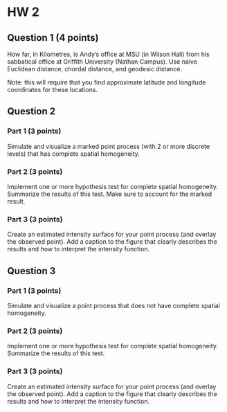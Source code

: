 # HW 2

## Question 1 (4 points)

How far, in Kilometres, is Andy’s office at MSU (in Wilson Hall) from
his sabbatical office at Griffith University (Nathan Campus). Use naive
Euclidean distance, chordal distance, and geodesic distance.

Note: this will require that you find approximate latitude and longitude
coordinates for these locations.

## Question 2

### Part 1 (3 points)

Simulate and visualize a marked point process (with 2 or more discrete
levels) that has complete spatial homogeneity.

### Part 2 (3 points)

Implement one or more hypothesis test for complete spatial homogeneity.
Summarize the results of this test. Make sure to account for the marked
result.

### Part 3 (3 points)

Create an estimated intensity surface for your point process (and
overlay the observed point). Add a caption to the figure that clearly
describes the results and how to interpret the intensity function.

## Question 3

### Part 1 (3 points)

Simulate and visualize a point process that does not have complete
spatial homogeneity.

### Part 2 (3 points)

Implement one or more hypothesis test for complete spatial homogeneity.
Summarize the results of this test.

### Part 3 (3 points)

Create an estimated intensity surface for your point process (and
overlay the observed point). Add a caption to the figure that clearly
describes the results and how to interpret the intensity function.
